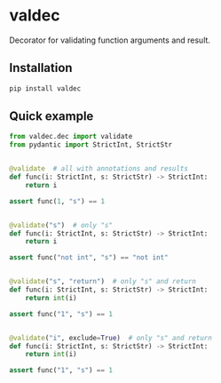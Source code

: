 # valdec

Decorator for validating function arguments and result.

## Installation

```bash
pip install valdec
```

## Quick example

```python
from valdec.dec import validate
from pydantic import StrictInt, StrictStr


@validate  # all with annotations and results
def func(i: StrictInt, s: StrictStr) -> StrictInt:
    return i

assert func(1, "s") == 1


@validate("s")  # only "s"
def func(i: StrictInt, s: StrictStr) -> StrictInt:
    return i

assert func("not int", "s") == "not int"


@validate("s", "return")  # only "s" and return
def func(i: StrictInt, s: StrictStr) -> StrictInt:
    return int(i)

assert func("1", "s") == 1


@validate("i", exclude=True)  # only "s" and return
def func(i: StrictInt, s: StrictStr) -> StrictInt:
    return int(i)

assert func("1", "s") == 1
```
